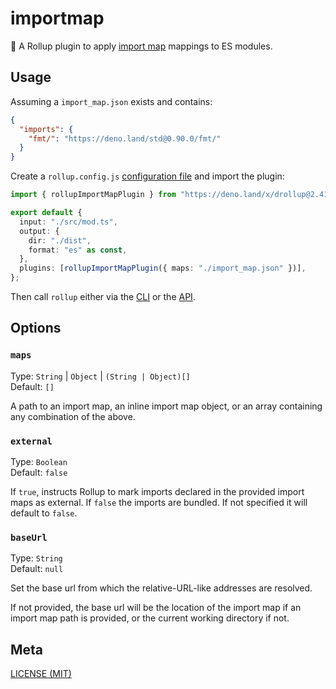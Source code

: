 # importmap

🍣 A Rollup plugin to apply [import map](https://github.com/WICG/import-maps)
mappings to ES modules.

## Usage

Assuming a `import_map.json` exists and contains:

```json
{
  "imports": {
    "fmt/": "https://deno.land/std@0.90.0/fmt/"
  }
}
```

Create a `rollup.config.js`
[configuration file](https://www.rollupjs.org/guide/en/#configuration-files) and
import the plugin:

```ts
import { rollupImportMapPlugin } from "https://deno.land/x/drollup@2.41.0+0.16.0/plugins/importmap/mod.ts";

export default {
  input: "./src/mod.ts",
  output: {
    dir: "./dist",
    format: "es" as const,
  },
  plugins: [rollupImportMapPlugin({ maps: "./import_map.json" })],
};
```

Then call `rollup` either via the
[CLI](https://www.rollupjs.org/guide/en/#command-line-reference) or the
[API](https://www.rollupjs.org/guide/en/#javascript-api).

## Options

### `maps`

Type: `String` | `Object` | `(String | Object)[]`<br> Default: `[]`

A path to an import map, an inline import map object, or an array containing any
combination of the above.

### `external`

Type: `Boolean`<br> Default: `false`

If `true`, instructs Rollup to mark imports declared in the provided import maps
as external. If `false` the imports are bundled. If not specified it will
default to `false`.

### `baseUrl`

Type: `String`<br> Default: `null`

Set the base url from which the relative-URL-like addresses are resolved.

If not provided, the base url will be the location of the import map if an
import map path is provided, or the current working directory if not.

## Meta

[LICENSE (MIT)](./LICENSE.md)
